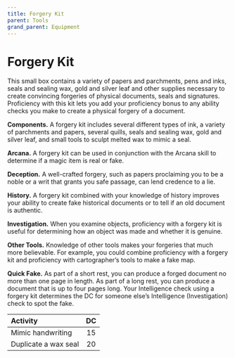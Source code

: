 ```yaml
---
title: Forgery Kit
parent: Tools
grand_parent: Equipment
---
```


# Forgery Kit
This small box contains a variety of papers and parchments, pens and inks, seals and sealing wax, gold and silver leaf and other supplies necessary to create convincing forgeries of physical documents, seals and signatures. Proficiency with this kit lets you add your proficiency bonus to any ability checks you make to create a physical forgery of a document.

**Components.** A forgery kit includes several different types of ink, a variety of parchments and papers, several quills, seals and sealing wax, gold and silver leaf, and small tools to sculpt melted wax to mimic a seal.

**Arcana.** A forgery kit can be used in conjunction with the Arcana skill to determine if a magic item is real or fake.

**Deception.** A well-crafted forgery, such as papers proclaiming you to be a noble or a writ that grants you safe passage, can lend credence to a lie.

**History.** A forgery kit combined with your knowledge of history improves your ability to create fake historical documents or to tell if an old document is authentic.

**Investigation.** When you examine objects, proficiency with a forgery kit is useful for determining how an object was made and whether it is genuine.

**Other Tools.** Knowledge of other tools makes your forgeries that much more believable. For example, you could combine proficiency with a forgery kit and proficiency with cartographer’s tools to make a fake map.

**Quick Fake.** As part of a short rest, you can produce a forged document no more than one page in length. As part of a long rest, you can produce a document that is up to four pages long. Your Intelligence check using a forgery kit determines the DC for someone else’s Intelligence (Investigation) check to spot the fake.

| Activity | DC |
|:---------|:--:|
| Mimic handwriting | 15 |
| Duplicate a wax seal | 20 |
